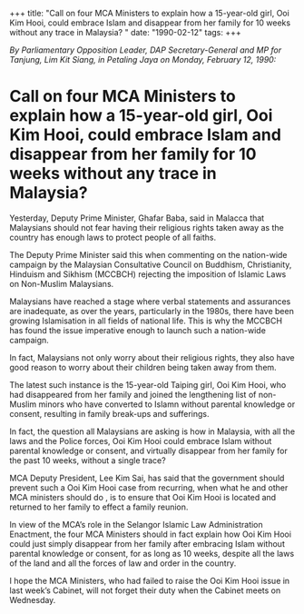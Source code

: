 +++ 
title: "Call on four MCA Ministers to explain how a 15-year-old girl, Ooi Kim Hooi, could embrace Islam and disappear from her family for 10 weeks without any trace in Malaysia? "
date: "1990-02-12"
tags:
+++

_By Parliamentary Opposition Leader, DAP Secretary-General and MP for Tanjung, Lim Kit Siang, in Petaling Jaya on Monday, February 12, 1990:_

# Call on four MCA Ministers to explain how a 15-year-old girl, Ooi Kim Hooi, could embrace Islam and disappear from her family for 10 weeks without any trace in Malaysia? 

Yesterday, Deputy Prime Minister, Ghafar Baba, said in Malacca that Malaysians should not fear having their religious rights taken away as the country has enough laws to protect people of all faiths.</u>

The Deputy Prime Minister said this when commenting on the nation-wide campaign by the Malaysian Consultative Council on Buddhism, Christianity, Hinduism and Sikhism (MCCBCH) rejecting the imposition of Islamic Laws on Non-Muslim Malaysians.

Malaysians have reached a stage where verbal statements and assurances are inadequate, as over the years, particularly in the 1980s, there have been growing Islamisation in all fields of national life. This is why the MCCBCH has found the issue imperative enough to launch such a nation-wide campaign.

In fact, Malaysians not only worry about their religious rights, they also have good reason to worry about their children being taken away from them.

The latest such instance is the 15-year-old Taiping girl, Ooi Kim Hooi, who had disappeared from her family and joined the lengthening list of non-Muslim minors who have converted to Islamn without parental knowledge or consent, resulting in family break-ups and sufferings.

In fact, the question all Malaysians are asking is how in Malaysia, with all the laws and the Police forces, Ooi Kim Hooi could embrace Islam without parental knowledge or consent, and virtually disappear from her family for the past 10 weeks, without a single trace?

MCA Deputy President, Lee Kim Sai, has said that the government should prevent such a Ooi Kim Hooi case from recurring, when what he and other MCA ministers should do , is to ensure that Ooi Kim Hooi is located and returned to her family to effect a family reunion.

In view of the MCA’s role in the Selangor Islamic Law Administration Enactment, the four MCA Ministers should in fact explain how Ooi Kim Hooi could just simply disappear from her family after embracing Islam without parental knowledge or consent, for as long as 10 weeks, despite all the laws of the land and all the forces of law and order in the country.

I hope the MCA Ministers, who had failed to raise the Ooi Kim Hooi issue in last week’s Cabinet, will not forget their duty when the Cabinet meets on Wednesday.
 
